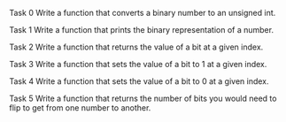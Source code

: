 Task 0
Write a function that converts a binary number to an unsigned int.

Task 1
Write a function that prints the binary representation of a number.

Task 2
Write a function that returns the value of a bit at a given index.

Task 3
Write a function that sets the value of a bit to 1 at a given index.

Task 4
Write a function that sets the value of a bit to 0 at a given index.

Task 5
Write a function that returns the number of bits you would need to flip to get from one number to another.
